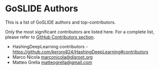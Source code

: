 # GoSLIDE Authors

This is a list of GoSLIDE authors and top-contributors.

Only the most significant contributors are listed here. For a complete list,
please refer to [GitHub Contributors section](https://github.com/nlpodyssey/goslide/graphs/contributors).

* HashingDeepLearning contributors - https://github.com/keroro824/HashingDeepLearning#contributors
* Marco Nicola <marconicola@disroot.org>
* Matteo Grella <matteogrella@gmail.com>
